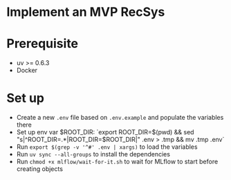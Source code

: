 # Implement an MVP RecSys

# Prerequisite
- uv >= 0.6.3
- Docker

# Set up
- Create a new `.env` file based on `.env.example` and populate the variables there
- Set up env var $ROOT_DIR: `export ROOT_DIR=$(pwd) && sed "s|^ROOT_DIR=.*|ROOT_DIR=$ROOT_DIR|" .env > .tmp && mv .tmp .env`
- Run `export $(grep -v '^#' .env | xargs)` to load the variables
- Run `uv sync --all-groups` to install the dependencies
- Run `chmod +x mlflow/wait-for-it.sh` to wait for MLflow to start before creating objects